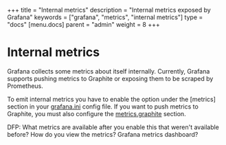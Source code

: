 +++
title = "Internal metrics"
description = "Internal metrics exposed by Grafana"
keywords = ["grafana", "metrics", "internal metrics"]
type = "docs"
[menu.docs]
parent = "admin"
weight = 8
+++

# Internal metrics

Grafana collects some metrics about itself internally. Currently, Grafana supports pushing metrics to Graphite or exposing them to be scraped by Prometheus.

To emit internal metrics you have to enable the option under the [metrics] section in your [grafana.ini](http://docs.grafana.org/installation/configuration/#enabled-6) config file. If you want to push metrics to Graphite, you must also configure the [metrics.graphite](http://docs.grafana.org/installation/configuration/#metrics-graphite) section.

DFP: What metrics are available after you enable this that weren't available before? How do you view the metrics? Grafana metrics dashboard?
